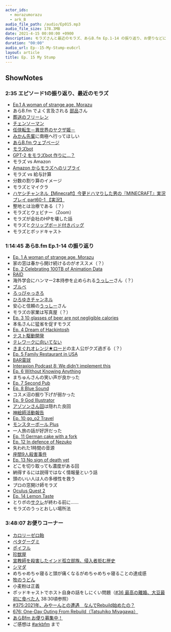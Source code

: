 ```yaml
---
actor_ids:
  - morazumorazu
  - ark_B
audio_file_path: /audio/Ep015.mp3
audio_file_size: 178.3MB
date: 2021-4-15 00:00:00 +0900
description: モラズさんと最近のモラズ、あらB.fm Ep.1-14 の振り返り、お便りなどについて話しました。
duration: "00:00"
audio_url: Ep--15-My-Stump-eu6crl
layout: article
title: Ep. 15 My Stump
---
```


## ShowNotes 

### 2:35 エピソード1の振り返り、最近のモラズ

* [Ep.1 A woman of strange age, Morazu](https://arkbfm.github.io/episode/1)
* あらB.fm でよく言及される [部品](https://twitter.com/tjmlab)さん
* [葬送のフリーレン](https://amzn.to/39DJhgL)
* [チェンソーマン](https://amzn.to/3fB5nUV)
* [任侠転生－異世界のヤクザ姫－](https://amzn.to/3wxUXeT)
* [みかん先輩](https://twitter.com/_yunomikan)に南極へ行ってほしい
* [あらB.fm ウェブページ](https://arkbfm.github.io/)
* [モラズbot](https://twitter.com/morazu2_bot)
* [GPT-2 をモラズbot 作りに…？](https://arkbb3.medium.com/gpt-2-%E3%82%92%E3%83%A2%E3%83%A9%E3%82%BAbot-%E4%BD%9C%E3%82%8A%E3%81%AB-2cf8a537ec80)
* モラズ vs Amazon
* [Amazon からモラズへのリプライ](https://twitter.com/AmazonHelp/status/1335074314144591872?s=20)
* モラズ vs 給与計算
* 分数の割り算のイメージ
* モラズとマイクラ
* [ハヤシチャンネル【Minecraft】今更ドハマりした男の『MINECRAFT』実況プレイ part60-1 【実況】](https://youtu.be/Ry17o0878jQ)
* 整地とは治療である（？）
* モラズとウェビナー（Zoom）
* モラズが会社のHPを壊した話
* モラズと[クリップボード付きバッグ](https://camp-fire.jp/projects/view/345771)
* モラズとポッドキャスト
    

### 1:14:45 あらB.fm Ep.1-14 の振り返り

* [Ep. 1 A woman of strange age, Morazu](https://arkbfm.github.io/episode/1)
* 家の窓は春から開け続けるのがオススメ（？）
* [Ep. 2 Celebrating 100TB of Animation Data](https://arkbfm.github.io/episode/2)
* [RAID](https://ja.wikipedia.org/wiki/RAID)
* 海外学会にハンマー2本持参を止められる[うっしー](https://twitter.com/MasashiU)さん（？）
* [ブルベ](https://ja.wikipedia.org/wiki/%E3%83%96%E3%83%AB%E3%83%99)
* [ろっぴゃっきろ](https://twitter.com/morazumorazu/status/1308041135336484865?s=20)
* [ひろゆきチャンネル](https://www.youtube.com/channel/UC0yQ2h4gQXmVUFWZSqlMVOA)
* 安心と信頼の[うっしー](https://twitter.com/MasashiU)さん
* モラズの家業は写真屋（？）
* [Ep. 3 10 glasses of beer are not negligible calories](https://arkbfm.github.io/episode/3)
* 本名さんに猛省を促すモラズ
* [Ep. 4 Dream of Hackintosh](https://arkbfm.github.io/episode/4)
* [テスト駆動開発](https://amzn.to/39X2tX1)
* [テレワークに向いてない](https://twitter.com/AHA_oretama/status/1377527640576290817?s=20)
* [きまぐれオレンジ★ロード](https://amzn.to/3mhoPHk)の主人公がクズ過ぎる（？）
* [Ep. 5 Family Restaurant in USA](https://arkbfm.github.io/episode/5)
* [BAR電球](https://denkyu.jimdofree.com/)
* [Interaxion Podcast 8: We didn't implement this](https://interaxion-podcast.github.io/8)
* [Ep. 6 Without Knowing Anything](https://arkbfm.github.io/episode/6)
* まちゅんさんの笑い声が良かった
* [Ep. 7 Second Pub](https://arkbfm.github.io/episode/7)
* [Ep. 8 Blue Sound](https://arkbfm.github.io/episode/8)
* コスメ沼の掘り下げが弱かった
* [Ep. 9 God Illustrator](https://arkbfm.github.io/episode/9)
* [アゾソンさん回](https://arkbfm.github.io/episode/9)は隠れた良回
* [神絵師活動報告](https://twitter.com/muscle_azoson/status/1347560386510299137?s=20)
* [Ep. 10 go_o2 Travel](https://arkbfm.github.io/episode/10)
* [モンスターボール Plus](https://amzn.to/39FJ3Wi)
* 一人旅の話が好評だった
* [Ep. 11 German cake with a fork](https://arkbfm.github.io/episode/11)
* [Ep. 12 In defence of Nezuko](https://arkbfm.github.io/episode/12)
* 失われた1時間の音源
* [座間9人殺害事件](https://ja.wikipedia.org/wiki/%E5%BA%A7%E9%96%939%E4%BA%BA%E6%AE%BA%E5%AE%B3%E4%BA%8B%E4%BB%B6)
* [Ep. 13 No sign of death yet](https://arkbfm.github.io/episode/13)
* どこを切り取っても濃度がある回
* 納得するには説得ではなく情報量という話
* 頭のいい人は人の多様性を救う
* プロの窓開け師モラズ
* [Oculus Quest 2](https://www.oculus.com/quest-2/)
* [Ep. 14 Lemon Taste](https://arkbfm.github.io/episode/14)
* とりボの[サクレ](https://amzn.to/2Oi0zs7)が終わる前に……
* モラズのうっとおしい場所法

### 3:48:07 お便りコーナー

* [カロリーゼロ飴](https://amzn.to/2PADjpQ)
* [ペタグーグミ](https://amzn.to/3wsD1lx)
* [ポイフル](https://amzn.to/3sKflH8)
* [珍獣屋](https://tabelog.com/kanagawa/A1401/A140102/14033402/)
* [宣教師を殺害したインド孤立部族、侵入者拒む歴史](https://natgeo.nikkeibp.co.jp/atcl/news/18/113000522/)
* [シマダ](https://twitter.com/_buumm)
* めちゃめちゃ寝ると頭が痛くなるがめちゃめちゃ寝ることの達成感
* [牧のうどん](https://www.makinoudon.jp/)
* 小麦粉は正義
* ポッドキャストでホスト自身の話をしにくい問題（[#36 最高の離婚、大豆最初に食べた人](https://anchor.fm/ken-en-no-naka/episodes/36-etkf9g) 38:30頃参照）
* [#375:2021年、みやーんとの遭遇　なんでRebuild始めたの？](https://backspace.fm/episode/375/)
* [676: One-Day Outing From Rebuild（Tatsuhiko Miyagawa）](https://soundcloud.com/dongurifm/676a)
* [あらBfm お便り募集中！](https://twitter.com/arkbfm/status/1341090549177012225?s=20)
* ご感想は [#arkbfm](https://paper.dropbox.com/?q=%23arkbfm) まで
